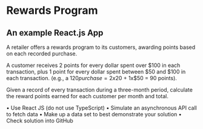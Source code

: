 # Rewards Program

## An example React.js App

A retailer offers a rewards program to its customers, awarding points based on each recorded purchase.

A customer receives 2 points for every dollar spent over $100 in each transaction, plus 1 point for every dollar spent between $50 and $100 in each transaction.
(e.g., a $120 purchase = 2x$20 + 1x$50 = 90 points).

Given a record of every transaction during a three-month period, calculate the reward points earned for each customer per month and total.

• Use React JS (do not use TypeScript)
• Simulate an asynchronous API call to fetch data
• Make up a data set to best demonstrate your solution
• Check solution into GitHub
